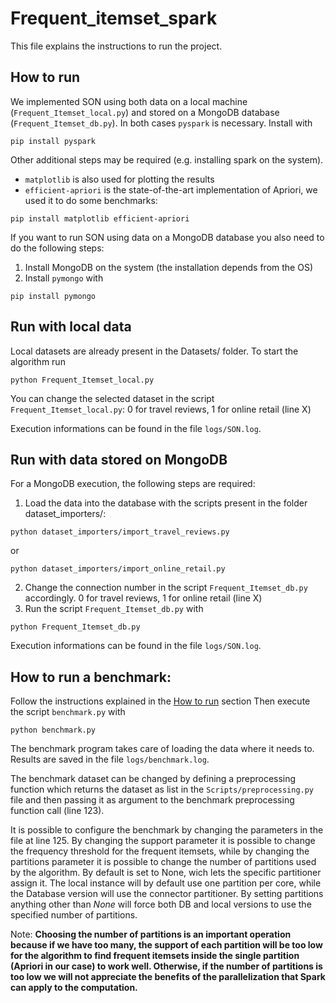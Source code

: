 # Frequent_itemset_spark
This file explains the instructions to run the project.

## How to run
We implemented SON using both data on a local machine (`Frequent_Itemset_local.py`) and stored on a MongoDB database (`Frequent_Itemset_db.py`).
In both cases `pyspark` is necessary. Install with
```shell
pip install pyspark
```
Other additional steps may be required (e.g. installing spark on the system).
 - `matplotlib` is also used for plotting the results
 - `efficient-apriori` is the state-of-the-art implementation of Apriori, we used it to do some benchmarks:
```shell
pip install matplotlib efficient-apriori
```

If you want to run SON using data on a MongoDB database you also need to do the following steps:
1. Install MongoDB on the system (the installation depends from the OS)
2. Install `pymongo` with
```shell
pip install pymongo
```

## Run with local data
Local datasets are already present in the Datasets/ folder. To start the algorithm run
```shell
python Frequent_Itemset_local.py
```
You can change the selected dataset in the script `Frequent_Itemset_local.py`: 0 for travel reviews, 1 for online retail (line X)

Execution informations can be found in the file `logs/SON.log`.

## Run with data stored on MongoDB
For a MongoDB execution, the following steps are required:
1. Load the data into the database with the scripts present in the folder dataset_importers/:
```shell
python dataset_importers/import_travel_reviews.py
```
or
```shell
python dataset_importers/import_online_retail.py
```
2. Change the connection number in the script `Frequent_Itemset_db.py` accordingly. 0 for travel reviews, 1 for online retail (line X)
3. Run the script `Frequent_Itemset_db.py` with
```shell
python Frequent_Itemset_db.py
```

Execution informations can be found in the file `logs/SON.log`.

## How to run a benchmark:
Follow the instructions explained in the [How to run](#how-to-run) section
Then execute the script `benchmark.py` with
```shell
python benchmark.py
```

The benchmark program takes care of loading the data where it needs to.
Results are saved in the file `logs/benchmark.log`.

The benchmark dataset can be changed by defining a preprocessing function which returns the dataset as list in the `Scripts/preprocessing.py` file and then passing it as argument to the benchmark preprocessing function call (line 123).

It is possible to configure the benchmark by changing the parameters in the file at line 125.
By changing the support parameter it is possible to change the frequency threshold for the frequent itemsets, while by changing the partitions parameter it is possible to change the number of partitions used by the algorithm. By default is set to None, wich lets the specific
partitioner assign it. The local instance will by default use one partition per core, while the Database version will use the connector partitioner.
By setting partitions anything other than *None* will force both DB and local versions to use the specified number of partitions.

Note: **Choosing the number of partitions is an important operation because if we have too many, the support of each partition will be too low for the algorithm to find frequent itemsets inside the single partition (Apriori in our case) to work well. Otherwise, if the number of partitions is too low we will not appreciate the benefits of the parallelization that Spark can apply to the computation.**
